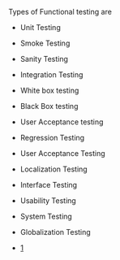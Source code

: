 
Types of Functional testing are
* Unit Testing
* Smoke Testing
* Sanity Testing
* Integration Testing
* White box testing
* Black Box testing
* User Acceptance testing
* Regression Testing
* User Acceptance Testing
* Localization Testing
* Interface Testing
* Usability Testing
* System Testing
* Globalization Testing

* [1](https://www.tutorialspoint.com/software_testing_dictionary/images/functional_testing.jpg)
